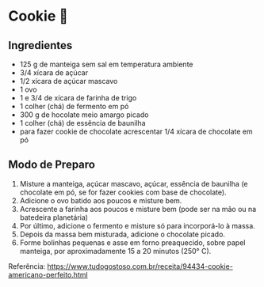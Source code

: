 # Cookie :cookie:



## Ingredientes 

- 125 g de manteiga sem sal em temperatura ambiente
- 3/4 xícara de açúcar
- 1/2 xícara de açúcar mascavo
- 1 ovo
- 1 e 3/4 de xícara de farinha de trigo
- 1 colher (chá) de fermento em pó
- 300 g de hocolate meio amargo picado
- 1 colher (chá) de essência de baunilha
- para fazer cookie de chocolate acrescentar 1/4 xícara de chocolate em pó



## Modo de Preparo

1. Misture a manteiga, açúcar mascavo, açúcar, essência de baunilha (e chocolate em pó, se for fazer cookies com base de chocolate).
2. Adicione o ovo batido aos poucos e misture bem.
3. Acrescente a farinha aos poucos e misture bem (pode ser na mão ou na batedeira planetária)
4. Por último, adicione o fermento e misture só para incorporá-lo à massa.
5. Depois da massa bem misturada, adicione o chocolate picado.
6. Forme bolinhas pequenas e asse em forno preaquecido, sobre papel manteiga, por aproximadamente 15 a 20 minutos (250° C).

Referência: https://www.tudogostoso.com.br/receita/94434-cookie-americano-perfeito.html